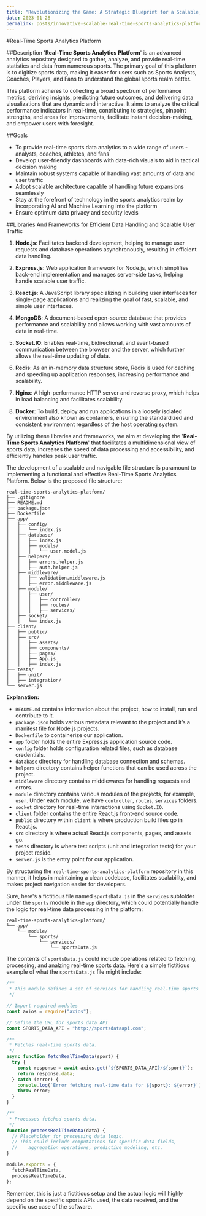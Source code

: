 ```yaml
---
title: "Revolutionizing the Game: A Strategic Blueprint for a Scalable, AI-Driven Real-Time Sports Analytics Platform"
date: 2023-01-28
permalink: posts/innovative-scalable-real-time-sports-analytics-platform
---
```


#Real-Time Sports Analytics Platform

##Description
'**Real-Time Sports Analytics Platform**' is an advanced analytics repository designed to gather, analyze, and provide real-time statistics and data from numerous sports. The primary goal of this platform is to digitize sports data, making it easer for users such as Sports Analysts, Coaches, Players, and Fans to understand the global sports realm better.

This platform adheres to collecting a broad spectrum of performance metrics, deriving insights, predicting future outcomes, and delivering data visualizations that are dynamic and interactive. It aims to analyze the critical performance indicators in real-time, contributing to strategies, pinpoint strengths, and areas for improvements, facilitate instant decision-making, and empower users with foresight.

##Goals

- To provide real-time sports data analytics to a wide range of users - analysts, coaches, athletes, and fans
- Develop user-friendly dashboards with data-rich visuals to aid in tactical decision making
- Maintain robust systems capable of handling vast amounts of data and user traffic
- Adopt scalable architecture capable of handling future expansions seamlessly
- Stay at the forefront of technology in the sports analytics realm by incorporating AI and Machine Learning into the platform
- Ensure optimum data privacy and security levels

##Libraries And Frameworks for Efficient Data Handling and Scalable User Traffic

1. **Node.js**: Facilitates backend development, helping to manage user requests and database operations asynchronously, resulting in efficient data handling.

2. **Express.js**: Web application framework for Node.js, which simplifies back-end implementation and manages server-side tasks, helping handle scalable user traffic.

3. **React.js**: A JavaScript library specializing in building user interfaces for single-page applications and realizing the goal of fast, scalable, and simple user interfaces.

4. **MongoDB**: A document-based open-source database that provides performance and scalability and allows working with vast amounts of data in real-time.

5. **Socket.IO**: Enables real-time, bidirectional, and event-based communication between the browser and the server, which further allows the real-time updating of data.

6. **Redis**: As an in-memory data structure store, Redis is used for caching and speeding up application responses, increasing performance and scalability.

7. **Nginx**: A high-performance HTTP server and reverse proxy, which helps in load balancing and facilitates scalability.

8. **Docker**: To build, deploy and run applications in a loosely isolated environment also known as containers, ensuring the standardized and consistent environment regardless of the host operating system.

By utilizing these libraries and frameworks, we aim at developing the '**Real-Time Sports Analytics Platform**' that facilitates a multidimensional view of sports data, increases the speed of data processing and accessibility, and efficiently handles peak user traffic.

The development of a scalable and navigable file structure is paramount to implementing a functional and effective Real-Time Sports Analytics Platform. Below is the proposed file structure:

```
real-time-sports-analytics-platform/
├── .gitignore
├── README.md
├── package.json
├── Dockerfile
├── app/
│   ├── config/
│   │   └── index.js
│   ├── database/
│   │   ├── index.js
│   │   ├── models/
│   │   │   └── user.model.js
│   ├── helpers/
│   │   ├── errors.helper.js
│   │   ├── auth.helper.js
│   ├── middleware/
│   │   ├── validation.middleware.js
│   │   ├── error.middleware.js
│   ├── module/
│   │   ├── user/
│   │   │   ├── controller/
│   │   │   ├── routes/
│   │   │   ├── services/
│   ├── socket/
│   │   └── index.js
├── client/
│   ├── public/
│   ├── src/
│   │   ├── assets/
│   │   ├── components/
│   │   ├── pages/
│   │   ├── App.js
│   │   ├── index.js
├── tests/
│   ├── unit/
│   ├── integration/
└── server.js
```

**Explanation:**

- `README.md` contains information about the project, how to install, run and contribute to it.
- `package.json` holds various metadata relevant to the project and it’s a manifest file for Node.js projects.
- `Dockerfile` to containerize our application.
- `app` folder holds the entire Express.js application source code.
- `config` folder holds configuration related files, such as database credentials.
- `database` directory for handling database connection and schemas.
- `helpers` directory contains helper functions that can be used across the project.
- `middleware` directory contains middlewares for handling requests and errors.
- `module` directory contains various modules of the projects, for example, `user`. Under each module, we have `controller`, `routes`, `services` folders.
- `socket` directory for real-time interactions using `Socket.IO`.
- `client` folder contains the entire React.js front-end source code.
- `public` directory within `client` is where production build files go in React.js.
- `src` directory is where actual React.js components, pages, and assets go.
- `tests` directory is where test scripts (unit and integration tests) for your project reside.
- `server.js` is the entry point for our application.

By structuring the `real-time-sports-analytics-platform` repository in this manner, it helps in maintaining a clean codebase, facilitates scalability, and makes project navigation easier for developers.

Sure, here's a fictitious file named `sportsData.js` in the `services` subfolder under the `sports` module in the `app` directory, which could potentially handle the logic for real-time data processing in the platform:

```
real-time-sports-analytics-platform/
└── app/
    └── module/
        └── sports/
            └── services/
                └── sportsData.js
```

The contents of `sportsData.js` could include operations related to fetching, processing, and analzing real-time sports data. Here's a simple fictitious example of what the `sportsData.js` file might include:

```javascript
/**
 * This module defines a set of services for handling real-time sports data.
 */

// Import required modules
const axios = require("axios");

// Define the URL for sports data API
const SPORTS_DATA_API = "http://sportsdataapi.com";

/**
 * Fetches real-time sports data.
 */
async function fetchRealTimeData(sport) {
  try {
    const response = await axios.get(`${SPORTS_DATA_API}/${sport}`);
    return response.data;
  } catch (error) {
    console.log(`Error fetching real-time data for ${sport}: ${error}`);
    throw error;
  }
}

/**
 * Processes fetched sports data.
 */
function processRealTimeData(data) {
  // Placeholder for processing data logic.
  // This could include computations for specific data fields,
  //    aggregation operations, predictive modeling, etc.
}

module.exports = {
  fetchRealTimeData,
  processRealTimeData,
};
```

Remember, this is just a fictitious setup and the actual logic will highly depend on the specific sports APIs used, the data received, and the specific use case of the software.
